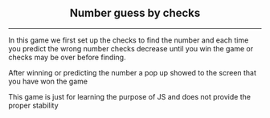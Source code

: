 <h2 align = "center">Number guess by checks</h2>
<hr>

<p>In this game we first set up the checks to find the number and each time you predict the wrong number checks decrease until you win the game or checks may be over before finding.</p>
<p>After winning or predicting the number a pop up showed to the screen that you have won the game</p>
<p>This game is just for learning the purpose of JS and does not provide the proper stability</p>



